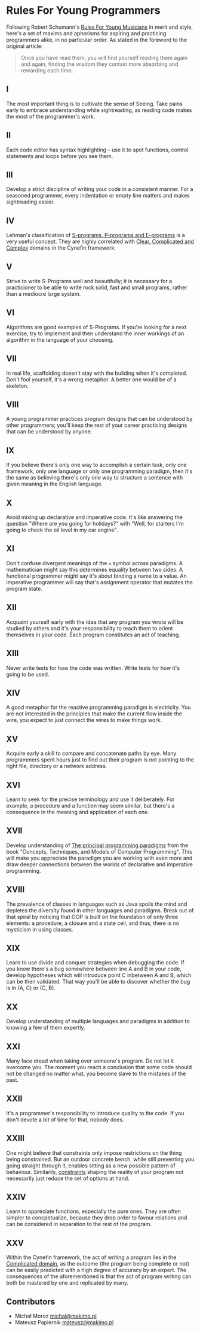 # Rules For Young Programmers

Following Robert Schumann's [Rules For Young Musicians](https://jmm.people.si.umich.edu/blog/schumann%27s_rules_for_young_musicians.pdf) in merit and style, here's a set of maxims and aphorisms for aspiring and practicing programmers alike, in no particular order. As stated in the foreword to the original article:

> Once you have read them, you will find yourself reading them again and again, finding the wisdom they contain more absorbing and rewarding each time.

## I

The most important thing is to cultivate the sense of Seeing. Take pains early to embrace understanding while sightreading, as reading code makes the most of the programmer's work.

## II

Each code editor has syntax highlighting – use it to spot functions, control statements and loops before you see them.

## III

Develop a strict discipline of writing your code in a consistent manner. For a seasoned programmer, every indentation or empty line matters and makes sightreading easier.

## IV

Lehman's classification of [S-programs, P-programs and E-programs](https://users.ece.utexas.edu/~perry/education/SE-Intro/lehman.pdf) is a very useful concept. They are highly correlated with [Clear, Complicated and Complex](https://cynefin.io/wiki/Cynefin_Domains) domains in the Cynefin framework.

## V

Strive to write S-Programs well and beautifully; it is necessary for a practicioner to be able to write rock solid, fast and small programs, rather than a mediocre large system.

## VI

Algorithms are good examples of S-Programs. If you're looking for a next exercise, try to implement and then understand the inner workings of an algorithm in the language of your choosing.

## VII

In real life, scaffolding doesn't stay with the building when it's completed. Don't fool yourself, it's a wrong metaphor. A better one would be of a skeleton.

## VIII

A young programmer practices program designs that can be understood by other programmers; you'll keep the rest of your career practicing designs that can be understood by anyone.

## IX

If you believe there's only one way to accomplish a certain task, only one framework, only one language or only one programming paradigm, then it's the same as believing there's only one way to structure a sentence with given meaning in the English language.

## X

Avoid mixing up declarative and imperative code. It's like answering the question "Where are you going for holidays?" with "Well, for starters I'm going to check the oil level in my car engine".

## XI

Don't confuse divergent meanings of the `=` symbol across paradigms. A mathematician might say this determines equality between two sides. A functional programmer might say it's about binding a name to a value. An imperative programmer will say that's assignment operator that mutates the program state.

## XII

Acquaint yourself early with the idea that any program you wrote will be studied by others and it's your responsibility to teach them to orient themselves in your code. Each program constitutes an act of teaching.

## XIII

Never write tests for how the code was written. Write tests for how it's going to be used.

## XIV

A good metaphor for the reactive programming paradigm is electricity. You are not interested in the principles that make the current flow inside the wire, you expect to just connect the wires to make things work.

## XV

Acquire early a skill to compare and concatenate paths by eye. Many programmers spent hours just to find out their program is not pointing to the right file, directory or a network address.

## XVI

Learn to seek for the precise terminology and use it deliberately. For example, a procedure and a function may seem similar, but there's a consequence in the meaning and application of each one.

## XVII

Develop understanding of [The principal programming paradigms](https://www.info.ucl.ac.be/~pvr/paradigmsDIAGRAMeng108.pdf) from the book "Concepts, Techniques, and Models of Computer Programming". This will make you appreciate the paradigm you are working with even more and draw deeper connections between the worlds of declarative and imperative programming.

## XVIII

The prevalence of classes in languages such as Java spoils the mind and depletes the diversity found in other languages and paradigms. Break out of that spiral by noticing that OOP is built on the foundation of only three elements: a procedure, a closure and a state cell, and thus, there is no mysticism in using classes.

## XIX

Learn to use divide and conquer strategies when debugging the code. If you know there's a bug somewhere between line A and B in your code, develop hypotheses which will introduce point C inbetween A and B, which can be then validated. That way you'll be able to discover whether the bug is in (A, C) or (C, B).

## XX

Develop understanding of multiple languages and paradigms in addition to knowing a few of them expertly.

## XXI

Many face dread when taking over someone's program. Do not let it overcome you. The moment you reach a conclusion that some code should not be changed no matter what, you become slave to the mistakes of the past.

## XXII

It's a programmer's responsibility to introduce quality to the code. If you don't devote a bit of time for that, nobody does.

## XXIII

One might believe that constraints only impose restrictions on the thing being constrained. But an outdoor concrete bench, while still preventing you going straight through it, enables sitting as a new possible pattern of behaviour. Similarily, [constraints](https://cynefin.io/wiki/Constraints) shaping the reality of your program not necessarily just reduce the set of options at hand.

## XXIV

Learn to appreciate functions, especially the pure ones. They are often simpler to concpetualize, because they drop order to favour relations and can be considered in separation to the rest of the program.

## XXV

Within the Cynefin framework, the act of writing a program lies in the [Complicated domain](https://cynefin.io/wiki/Cynefin_Domains), as the outcome (the program being complete or not) can be easily predicted with a high degree of accuracy by an expert. The consequences of the aforementioned is that the act of program writing can both be mastered by one and replicated by many.

## Contributors

- Michał Moroz <michal@makimo.pl>
- Mateusz Papiernik <mateusz@makimo.pl>